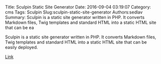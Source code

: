 Title: Sculpin Static Site Generator
Date: 2016-09-04 03:19:07
Category: cms
Tags: Sculpin
Slug:sculpin-static-site-generator
Authors:sedlav
Summary: Sculpin is a static site generator written in PHP. It converts Markdown files, Twig templates and standard HTML into a static HTML site that can be ea

Sculpin is a static site generator written in PHP. It converts Markdown files, Twig templates and standard HTML into a static HTML site that can be easily deployed.

[Link](https://sculpin.io/)
